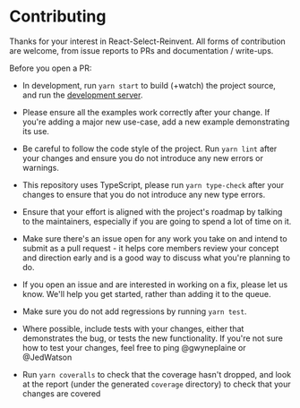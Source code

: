 # Contributing

Thanks for your interest in React-Select-Reinvent. All forms of contribution are
welcome, from issue reports to PRs and documentation / write-ups.

Before you open a PR:

- In development, run `yarn start` to build (+watch) the project source, and run
  the [development server](http://localhost:8000).
- Please ensure all the examples work correctly after your change. If you're
  adding a major new use-case, add a new example demonstrating its use.
- Be careful to follow the code style of the project. Run `yarn lint` after
  your changes and ensure you do not introduce any new errors or warnings.
- This repository uses TypeScript, please run `yarn type-check` after your changes to ensure
  that you do not introduce any new type errors.

- Ensure that your effort is aligned with the project's roadmap by talking to
  the maintainers, especially if you are going to spend a lot of time on it.
- Make sure there's an issue open for any work you take on and intend to submit
  as a pull request - it helps core members review your concept and direction
  early and is a good way to discuss what you're planning to do.
- If you open an issue and are interested in working on a fix, please let us
  know. We'll help you get started, rather than adding it to the queue.
- Make sure you do not add regressions by running `yarn test`.
- Where possible, include tests with your changes, either that demonstrates the
  bug, or tests the new functionality. If you're not sure how to test your
  changes, feel free to ping @gwyneplaine or @JedWatson
- Run `yarn coveralls` to check that the coverage hasn't dropped, and look at the
  report (under the generated `coverage` directory) to check that your changes are
  covered
